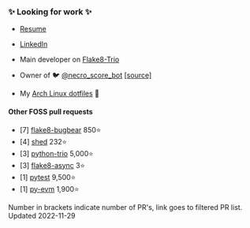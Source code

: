### ✨ Looking for work ✨
* [Resume](https://github.com/jakkdl/resume/raw/main/john_litborn_resume.pdf)  
* [LinkedIn](https://www.linkedin.com/in/john-litborn-6a2a36139/)


* Main developer on [Flake8-Trio](https://github.com/Zac-HD/flake8-trio)
* Owner of :bird: [@necro_score_bot](https://twitter.com/necro_score_bot) [[source]](https://github.com/jakkdl/necro_score_bot)
* My [Arch Linux dotfiles](https://github.com/jakkdl/dotfiles) 🐧

#### Other FOSS pull requests
* [7] [flake8-bugbear](https://github.com/PyCQA/flake8-bugbear/pulls?q=is%3Apr+author%3A%40me) 850⭐
* [4] [shed](https://github.com/Zac-HD/shed/pulls?q=is%3Apr+author%3A%40me) 232⭐
* [3] [python-trio](https://github.com/python-trio/trio/pulls?q=is%3Apr+author%3A%40me) 5,000⭐
* [3] [flake8-async](https://github.com/cooperlees/flake8-async/pulls?q=is%3Apr+author%3A%40me) 3⭐
* [1] [pytest](https://github.com/pytest-dev/pytest/pulls?q=is%3Apr+author%3A%40me) 9,500⭐ 
* [1] [py-evm](https://github.com/ethereum/py-evm/pulls?q=is%3Apr+author%3A%40me) 1,900⭐

Number in brackets indicate number of PR's, link goes to filtered PR list. Updated 2022-11-29


<!--
**jakkdl/jakkdl** is a ✨ _special_ ✨ repository because its `README.md` (this file) appears on your GitHub profile.

Here are some ideas to get you started:

- 🔭 I’m currently working on ...
- 🌱 I’m currently learning ...
- 👯 I’m looking to collaborate on ...
- 🤔 I’m looking for help with ...
- 💬 Ask me about ...
- 📫 How to reach me: ...
- 😄 Pronouns: ...
- ⚡ Fun fact: ...
-->
